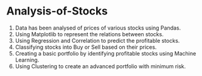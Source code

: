 # Analysis-of-Stocks
1. Data has been analysed of prices of various stocks using Pandas.
2. Using Matplotlib to represent the relations between stocks.
3. Using Regression and Correlation to predict the profitable stocks.
4. Classifying stocks into Buy or Sell based on their prices.
5. Creating a basic portfolio by identifying profitable stocks using Machine Learning.
6. Using Clustering to create an advanced portfolio with minimum risk.
